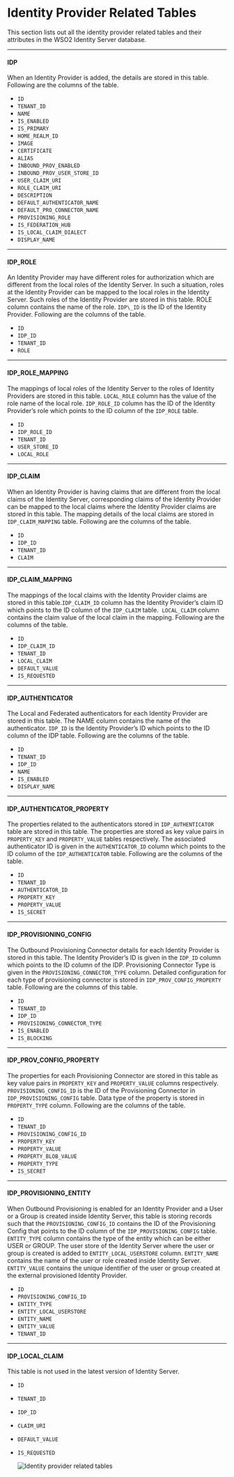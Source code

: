 # Identity Provider Related Tables

This section lists out all the identity provider related tables and
their attributes in the WSO2 Identity Server database.

---

#### IDP

When an Identity Provider is added, the details are stored in this
table. Following are the columns of the table.

-   `ID`
-   `TENANT_ID`
-   `NAME`
-   `IS_ENABLED`
-   `IS_PRIMARY`
-   `HOME_REALM_ID`
-   `IMAGE`
-   `CERTIFICATE`
-   `ALIAS`
-   `INBOUND_PROV_ENABLED`
-   `INBOUND_PROV_USER_STORE_ID`
-   `USER_CLAIM_URI`
-   `ROLE_CLAIM_URI`
-   `DESCRIPTION`
-   `DEFAULT_AUTHENTICATOR_NAME`
-   `DEFAULT_PRO_CONNECTOR_NAME`
-   `PROVISIONING_ROLE`
-   `IS_FEDERATION_HUB`
-   `IS_LOCAL_CLAIM_DIALECT`
-   `DISPLAY_NAME`

---

#### IDP_ROLE

An Identity Provider may have different roles for authorization which
are different from the local roles of the Identity Server. In such a
situation, roles at the Identity Provider can be mapped to the local
roles in the Identity Server. Such roles of the Identity Provider are
stored in this table. ROLE column contains the name of the role. `IDP\_ID`
is the ID of the Identity Provider. Following are the columns of the
table.

-   `ID`
-   `IDP_ID`
-   `TENANT_ID`
-   `ROLE`

---

#### IDP_ROLE_MAPPING

The mappings of local roles of the Identity Server to the roles of
Identity Providers are stored in this table. `LOCAL_ROLE` column has the
value of the role name of the local role. `IDP_ROLE_ID` column has the
ID of the Identity Provider’s role which points to the ID column of the
`IDP_ROLE` table.

-   `ID`
-   `IDP_ROLE_ID`
-   `TENANT_ID`
-   `USER_STORE_ID`
-   `LOCAL_ROLE`

---

#### IDP_CLAIM

When an Identity Provider is having claims that are different from the
local claims of the Identity Server, corresponding claims of the
Identity Provider can be mapped to the local claims where the Identity
Provider claims are stored in this table. The mapping details of the
local claims are stored in `IDP_CLAIM_MAPPING` table. Following are the
columns of the table.

-   `ID`
-   `IDP_ID`
-   `TENANT_ID`
-   `CLAIM`

---

#### IDP_CLAIM_MAPPING

The mappings of the local claims with the Identity Provider claims are
stored in this table.`IDP_CLAIM_ID` column has the Identity Provider’s
claim ID which points to the ID column of the `IDP_CLAIM` table.
 `LOCAL_CLAIM` column contains the claim value of the local claim in the
mapping. Following are the columns of the table.

-   `ID`
-   `IDP_CLAIM_ID`
-   `TENANT_ID`
-   `LOCAL_CLAIM`
-   `DEFAULT_VALUE`
-   `IS_REQUESTED`

---

#### IDP_AUTHENTICATOR

The Local and Federated authenticators for each Identity Provider are
stored in this table. The NAME column contains the name of the
authenticator. `IDP_ID` is the Identity Provider’s ID which points to the
ID column of the IDP table. Following are the columns of the table.

-   `ID`
-   `TENANT_ID`
-   `IDP_ID`
-   `NAME`
-   `IS_ENABLED`
-   `DISPLAY_NAME`

---

#### IDP_AUTHENTICATOR_PROPERTY

The properties related to the authenticators stored in
`IDP_AUTHENTICATOR` table are stored in this table. The properties are
stored as key value pairs in `PROPERTY_KEY` and `PROPERTY_VALUE` tables
respectively. The associated authenticator ID is given in the
`AUTHENTICATOR_ID` column which points to the ID column of the
`IDP_AUTHENTICATOR` table. Following are the columns of the table.

-   `ID`
-   `TENANT_ID`
-   `AUTHENTICATOR_ID`
-   `PROPERTY_KEY`
-   `PROPERTY_VALUE`
-   `IS_SECRET`

---

#### IDP_PROVISIONING_CONFIG

The Outbound Provisioning Connector details for each Identity Provider
is stored in this table. The Identity Provider’s ID is given in the
`IDP_ID` column which points to the ID column of the IDP. Provisioning
Connector Type is given in the `PROVISIONING_CONNECTOR_TYPE` column.
Detailed configuration for each type of provisioning connector is stored
in `IDP_PROV_CONFIG_PROPERTY` table. Following are the columns of this
table.

-   `ID`
-   `TENANT_ID`
-   `IDP_ID`
-   `PROVISIONING_CONNECTOR_TYPE`
-   `IS_ENABLED`
-   `IS_BLOCKING`

---

#### IDP_PROV_CONFIG_PROPERTY

The properties for each Provisioning Connector are stored in this table
as key value pairs in `PROPERTY_KEY` and `PROPERTY_VALUE` columns
respectively. `PROVISIONING_CONFIG_ID` is the ID of the Provisioning
Connector in `IDP_PROVISIONING_CONFIG` table. Data type of the property
is stored in `PROPERTY_TYPE` column. Following are the columns of the
table.

-   `ID`
-   `TENANT_ID`
-   `PROVISIONING_CONFIG_ID`
-   `PROPERTY_KEY`
-   `PROPERTY_VALUE`
-   `PROPERTY_BLOB_VALUE`
-   `PROPERTY_TYPE`
-   `IS_SECRET`

---

#### IDP_PROVISIONING_ENTITY

When Outbound Provisioning is enabled for an Identity Provider and a
User or a Group is created inside Identity Server, this table is storing
records such that the `PROVISIONING_CONFIG_ID` contains the ID of the
Provisioning Config that points to the ID column of the
`IDP_PROVISIONING_CONFIG` table. `ENTITY_TYPE` column contains the type
of the entity which can be either USER or GROUP. The user store of the
Identity Server where the user or group is created is added to
`ENTITY_LOCAL_USERSTORE` column. `ENTITY_NAME` contains the name of the
user or role created inside Identity Server. `ENTITY_VALUE` contains the
unique identifier of the user or group created at the external
provisioned Identity Provider.

-   `ID`
-   `PROVISIONING_CONFIG_ID`
-   `ENTITY_TYPE`
-   `ENTITY_LOCAL_USERSTORE`
-   `ENTITY_NAME`
-   `ENTITY_VALUE`
-   `TENANT_ID`

---

#### IDP_LOCAL_CLAIM

This table is not used in the latest version of Identity Server.

-   `ID`
-   `TENANT_ID`
-   `IDP_ID`
-   `CLAIM_URI`
-   `DEFAULT_VALUE`
-   `IS_REQUESTED`  
      
      
    ![Identity provider related tables](/assets/img/deploy/identity-provider-related-tables.png) 
